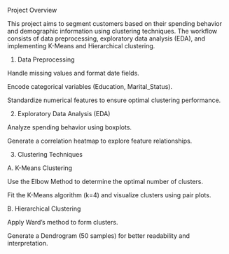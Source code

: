 Project Overview

This project aims to segment customers based on their spending behavior and demographic information using clustering techniques. The workflow consists of data preprocessing, exploratory data analysis (EDA), and implementing K-Means and Hierarchical clustering.

1. Data Preprocessing

Handle missing values and format date fields.

Encode categorical variables (Education, Marital_Status).

Standardize numerical features to ensure optimal clustering performance.

2. Exploratory Data Analysis (EDA)

Analyze spending behavior using boxplots.

Generate a correlation heatmap to explore feature relationships.

3. Clustering Techniques

A. K-Means Clustering

Use the Elbow Method to determine the optimal number of clusters.

Fit the K-Means algorithm (k=4) and visualize clusters using pair plots.

B. Hierarchical Clustering

Apply Ward’s method to form clusters.

Generate a Dendrogram (50 samples) for better readability and interpretation.
